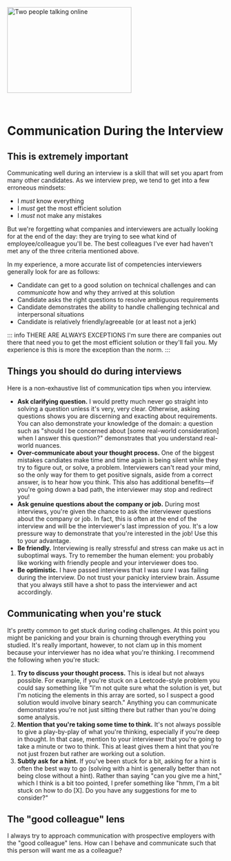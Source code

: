 <img style="margin: 0 auto; max-width:18rem; margin-bottom: 2rem" width="288" height="199" alt="Two people talking online" src="/during.svg" />

# Communication During the Interview

<star />

## This is extremely important

Communicating well during an interview is a skill that will set you apart from many other candidates. As we interview prep, we tend to get into a few erroneous mindsets:

- I _must_ know everything
- I _must_ get the most efficient solution
- I _must_ not make any mistakes

But we're forgetting what companies and interviewers are actually looking for at the end of the day: they are trying to see what kind of employee/colleague you'll be. The best colleagues I've ever had haven't met any of the three criteria mentioned above.

In my experience, a more accurate list of competencies interviewers generally look for are as follows:

- Candidate can get to a good solution on technical challenges and can _communicate_ how and why they arrived at this solution
- Candidate asks the right questions to resolve ambiguous requirements
- Candidate demonstrates the ability to handle challenging technical and interpersonal situations
- Candidate is relatively friendly/agreeable (or at least not a jerk)

::: info THERE ARE ALWAYS EXCEPTIONS
I'm sure there are companies out there that need you to get the most efficient solution or they'll fail you. My experience is this is more the exception than the norm.
:::

## Things you should do during interviews

Here is a non-exhaustive list of communication tips when you interview.

- **Ask clarifying question.** I would pretty much never go straight into solving a question unless it's very, very clear. Otherwise, asking questions shows you are discerning and exacting about requirements. You can also demonstrate your knowledge of the domain: a question such as "should I be concerned about [some real-world consideration] when I answer this question?" demonstrates that you understand real-world nuances.
- **Over-communicate about your thought process.** One of the biggest mistakes candiates make time and time again is being silent while they try to figure out, or solve, a problem. Interviewers can't read your mind, so the only way for them to get positive signals, aside from a correct answer, is to hear how you think. This also has additional benefits&mdash;if you're going down a bad path, the interviewer may stop and redirect you!
- **Ask genuine questions about the company or job.** During most interviews, you're given the chance to ask the interviewer questions about the company or job. In fact, this is often at the end of the interview and will be the interviewer's last impression of you. It's a low pressure way to demonstrate that you're interested in the job! Use this to your advantage.
- **Be friendly.** Interviewing is really stressful and stress can make us act in suboptimal ways. Try to remember the human element: you probably like working with friendly people and your interviewer does too.
- **Be optimistic.** I have passed interviews that I was _sure_ I was failing during the interview. Do not trust your panicky interview brain. Assume that you always still have a shot to pass the interviewer and act accordingly.

## Communicating when you're stuck

It's pretty common to get stuck during coding challenges. At this point you might be panicking and your brain is churning through everything you studied. It's really important, however, to not clam up in this moment because your interviewer has no idea what you're thinking. I recommend the following when you're stuck:

1. **Try to discuss your thought process.** This is ideal but not always possible. For example, if you're stuck on a Leetcode-style problem you could say something like "I'm not quite sure what the solution is yet, but I'm noticing the elements in this array are sorted, so I suspect a good solution would involve binary search." Anything you can communicate demonstrates you're not just sitting there but rather than you're doing some analysis.
2. **Mention that you're taking some time to think.** It's not always possible to give a play-by-play of what you're thinking, especially if you're deep in thought. In that case, mention to your interviewer that you're going to take a minute or two to think. This at least gives them a hint that you're not just frozen but rather are working out a solution.
3. **Subtly ask for a hint.** If you've been stuck for a bit, asking for a hint is often the best way to go (solving with a hint is generally better than not being close without a hint). Rather than saying "can you give me a hint," which I think is a bit too pointed, I prefer something like "hmm, I'm a bit stuck on how to do [X]. Do you have any suggestions for me to consider?"

## The "good colleague" lens

I always try to approach communication with prospective employers with the "good colleague" lens. How can I behave and communicate such that this person will want me as a colleague?

<foot />
